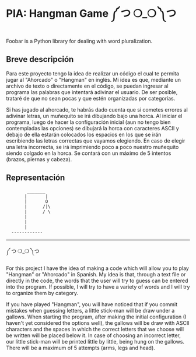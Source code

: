 # PIA: Hangman Game ༼ つ ❍_❍ ༽つ

Foobar is a Python library for dealing with word pluralization.

## Breve descripción

Para este proyecto tengo la idea de realizar un código el cual te permita jugar al "Ahorcado" o "Hangman" en inglés. Mi idea es que, mediante un archivo de texto o directamente en el código, se puedan ingresar al programa las palabras que intentará adivinar el usuario. De ser posible, trataré de que no sean pocas y que estén organizadas por categorías.


Si has jugado al ahorcado, te habrás dado cuenta que si cometes errores al adivinar letras, un muñequito se irá dibujando bajo una horca. Al iniciar el programa, luego de hacer la configuración inicial (aun no tengo bien contempladas las opciones) se dibujará la horca con caracteres ASCII y debajo de ella estarán colocados los espacios en los que se irán escribiendo las letras correctas que vayamos elegiendo. En caso de elegir una letra incorrecta, se irá imprimiendo poco a poco nuestro muñequito siendo colgado en la horca. Se contará con un máximo de 5 intentos (brazos, piernas y cabeza).

## Representación

```
        _______                                                                                                                  
       |       |                                                                                                                 
       |       O                                                                                                                  
       |      /|\                                                                                                                  
       |      / \                                                                                                                 
       |                                                                                                                         
       |
       |                                                                                                                         
  ------------  
```


------------------------------------------------------------------------------------------

༼ つ ❍_❍ ༽つ

For this project I have the idea of making a code which will allow you to play 
"Hangman" or "Ahorcado" in Spanish. My idea is that, through a text file or 
directly in the code, the words that the user will try to guess can be entered 
into the program. If possible, I will try to have a variety of words and 
I will try to organize them by category.

If you have played "Hangman", you will have noticed that if you commit mistakes 
when guessing letters, a little stick-man will be draw under a gallows. When 
starting the program, after making the initial configuration (I haven't yet 
considered the options well), the gallows will be draw with ASCII characters 
and the spaces in which the correct letters that we choose will be written will 
be placed below it. In case of choosing an incorrect letter, our little stick-man 
will be printed little by little, being hung on the gallows. There will be a 
maximum of 5 attempts (arms, legs and head).
